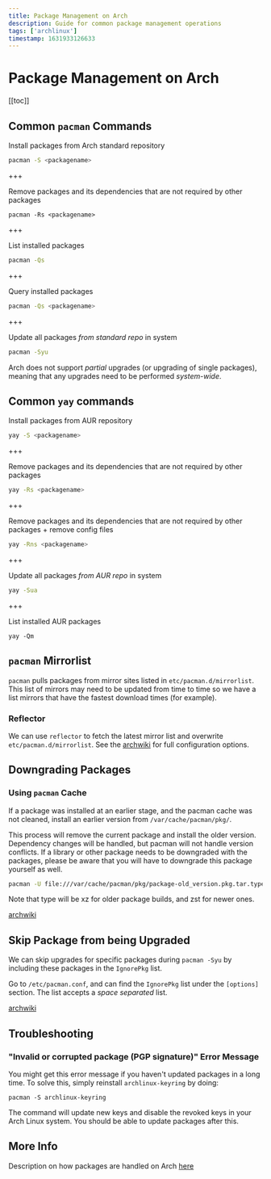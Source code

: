 ```yaml
---
title: Package Management on Arch
description: Guide for common package management operations
tags: ['archlinux']
timestamp: 1631933126633
---
```


# Package Management on Arch

[[toc]]

## Common `pacman` Commands

Install packages from Arch standard repository

```sh
pacman -S <packagename>
```

+++

Remove packages and its dependencies that are not required by other packages

```
pacman -Rs <packagename>
```

+++

List installed packages

```sh
pacman -Qs
```

+++

Query installed packages

```sh
pacman -Qs <packagename>
```

+++

Update all packages _from standard repo_ in system

```sh
pacman -Syu
```

Arch does not support _partial_ upgrades (or upgrading of single packages), meaning that any upgrades need to be performed _system-wide_.

## Common `yay` commands

Install packages from AUR repository

```sh
yay -S <packagename>
```

+++

Remove packages and its dependencies that are not required by other packages

```sh
yay -Rs <packagename>
```

+++

Remove packages and its dependencies that are not required by other packages + remove config files

```sh
yay -Rns <packagename>
```

+++

Update all packages _from AUR repo_ in system

```sh
yay -Sua
```

+++

List installed AUR packages

```
yay -Qm
```

## `pacman` Mirrorlist

`pacman` pulls packages from mirror sites listed in `etc/pacman.d/mirrorlist`. This list of mirrors may need to be updated from time to time so we have a list mirrors that have the fastest download times (for example).

### Reflector

We can use `reflector` to fetch the latest mirror list and overwrite `etc/pacman.d/mirrorlist`. See the [archwiki](https://wiki.archlinux.org/title/Reflector) for full configuration options.

## Downgrading Packages

### Using `pacman` Cache

If a package was installed at an earlier stage, and the pacman cache was not cleaned, install an earlier version from `/var/cache/pacman/pkg/`.

This process will remove the current package and install the older version. Dependency changes will be handled, but pacman will not handle version conflicts. If a library or other package needs to be downgraded with the packages, please be aware that you will have to downgrade this package yourself as well.

```sh
pacman -U file:///var/cache/pacman/pkg/package-old_version.pkg.tar.type
```

Note that type will be xz for older package builds, and zst for newer ones.

[archwiki](https://wiki.archlinux.org/title/downgrading_packages)

## Skip Package from being Upgraded

We can skip upgrades for specific packages during `pacman -Syu` by including these packages in the `IgnorePkg` list.

Go to `/etc/pacman.conf`, and can find the `IgnorePkg` list under the `[options]` section. The list accepts a _space separated_ list.

[archwiki](https://wiki.archlinux.org/title/Pacman#Skip_package_from_being_upgraded)

## Troubleshooting

### "Invalid or corrupted package (PGP signature)" Error Message

You might get this error message if you haven't updated packages in a long time. To solve this, simply reinstall `archlinux-keyring` by doing:

```
pacman -S archlinux-keyring
```

The command will update new keys and disable the revoked keys in your Arch Linux system. You should be able to update packages after this.

## More Info

Description on how packages are handled on Arch [here](https://www.reddit.com/r/archlinux/comments/8fqzf4/will_pacman_syu_also_update_the_stuff_i_have/dya3j0g?utm_source=share&utm_medium=web2x&context=3)

<PostDate />
<PageTags />
